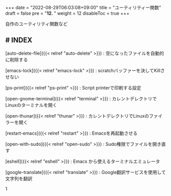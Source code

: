 +++
date = "2022-08-29T06:03:08+09:00"
title = "ユーティリティー関数"
draft = false
pre = "<b>12. </b>"
weight = 12
disableToc = true
+++

自作のユーティリティ関数など

## # INDEX

[auto-delete-file]({{< relref "auto-delete" >}})
: 空になったファイルを自動的に削除する

[emacs-lock]({{< relref "emacs-lock" >}})
: scratchバッファーを決してKillさせない

[ps-print]({{< relref "ps-print" >}})
: Script printerで印刷する設定

[open-gnome-terminal]({{< relref "terminal" >}})
: カレントデレクトリでLinuxのターミナルを開く

[open-thunar]({{< relref "thunar" >}})
: カレントデレクトリでLinuxのファイラーを開く

[restart-emacs]({{< relref "restart" >}})
: Emacsを再起動させる

[open-with-sudo]({{< relref "open-sudo" >}})
: Sudo権限でファイルを開き直す

[eshell]({{< relref "eshell" >}})
: Emacs から使えるターミナルエミュレータ

[google-translate]({{< relref "translate" >}})
: Google翻訳サービスを使用して文字列を翻訳

1
